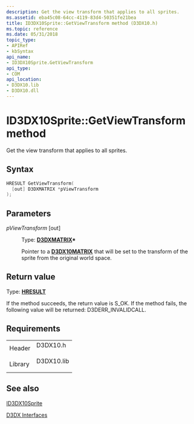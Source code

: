 ```yaml
---
description: Get the view transform that applies to all sprites.
ms.assetid: eba45c08-64cc-4119-83d4-50351fe21bea
title: ID3DX10Sprite::GetViewTransform method (D3DX10.h)
ms.topic: reference
ms.date: 05/31/2018
topic_type: 
- APIRef
- kbSyntax
api_name: 
- ID3DX10Sprite.GetViewTransform
api_type: 
- COM
api_location: 
- D3DX10.lib
- D3DX10.dll
---
```


# ID3DX10Sprite::GetViewTransform method

Get the view transform that applies to all sprites.

## Syntax


```C++
HRESULT GetViewTransform(
  [out] D3DXMATRIX *pViewTransform
);
```



## Parameters

<dl> <dt>

*pViewTransform* \[out\]
</dt> <dd>

Type: **[**D3DXMATRIX**](../direct3d9/d3dxmatrix.md)\***

Pointer to a [**D3DX10MATRIX**](d3d10-d3dxmatrix.md) that will be set to the transform of the sprite from the original world space.

</dd> </dl>

## Return value

Type: **[**HRESULT**](https://msdn.microsoft.com/library/Bb401631(v=MSDN.10).aspx)**

If the method succeeds, the return value is S\_OK. If the method fails, the following value will be returned: D3DERR\_INVALIDCALL.

## Requirements



|                    |                                                                                       |
|--------------------|---------------------------------------------------------------------------------------|
| Header<br/>  | <dl> <dt>D3DX10.h</dt> </dl>   |
| Library<br/> | <dl> <dt>D3DX10.lib</dt> </dl> |



## See also

<dl> <dt>

[ID3DX10Sprite](id3dx10sprite.md)
</dt> <dt>

[D3DX Interfaces](d3d10-graphics-reference-d3dx10-interfaces.md)
</dt> </dl>

 

 
